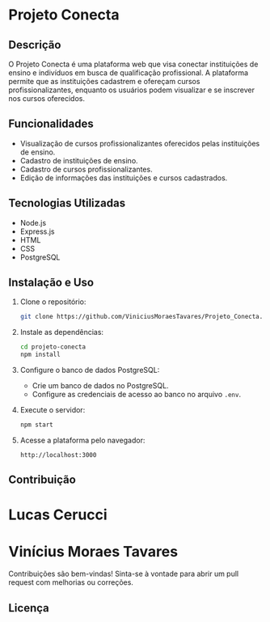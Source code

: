 # Projeto Conecta

## Descrição

O Projeto Conecta é uma plataforma web que visa conectar instituições de ensino e indivíduos em busca de qualificação profissional. A plataforma permite que as instituições cadastrem e ofereçam cursos profissionalizantes, enquanto os usuários podem visualizar e se inscrever nos cursos oferecidos.

## Funcionalidades

- Visualização de cursos profissionalizantes oferecidos pelas instituições de ensino.
- Cadastro de instituições de ensino.
- Cadastro de cursos profissionalizantes.
- Edição de informações das instituições e cursos cadastrados.

## Tecnologias Utilizadas

- Node.js
- Express.js
- HTML
- CSS
- PostgreSQL

## Instalação e Uso

1. Clone o repositório:

   ```bash
   git clone https://github.com/ViniciusMoraesTavares/Projeto_Conecta.git
   ```

2. Instale as dependências:

   ```bash
   cd projeto-conecta
   npm install
   ```

3. Configure o banco de dados PostgreSQL:

   - Crie um banco de dados no PostgreSQL.
   - Configure as credenciais de acesso ao banco no arquivo `.env`.

4. Execute o servidor:

   ```bash
   npm start
   ```

5. Acesse a plataforma pelo navegador:

   ```
   http://localhost:3000
   ```

## Contribuição
# Lucas Cerucci
# Vinícius Moraes Tavares

Contribuições são bem-vindas! Sinta-se à vontade para abrir um pull request com melhorias ou correções.

## Licença